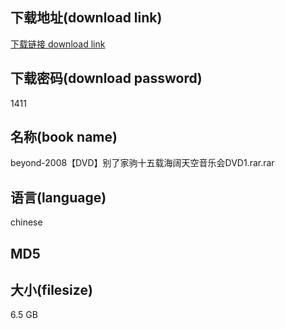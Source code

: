 ## 下载地址(download link)
[下载链接 download link](https://tutu365.netlify.app/?s=beyond-2008%E3%80%90DVD%E3%80%91%E5%88%AB%E4%BA%86%E5%AE%B6%E9%A9%B9%E5%8D%81%E4%BA%94%E8%BD%BD%E6%B5%B7%E9%98%94%E5%A4%A9%E7%A9%BA%E9%9F%B3%E4%B9%90%E4%BC%9ADVD1.rar)

## 下载密码(download password)
1411

## 名称(book name)
beyond-2008【DVD】别了家驹十五载海阔天空音乐会DVD1.rar.rar

## 语言(language)
chinese

## MD5


## 大小(filesize)
6.5 GB
